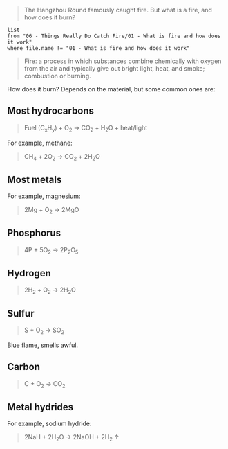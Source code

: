> The Hangzhou Round famously caught fire. But what is a fire, and how does it burn?

```dataview
list
from "06 - Things Really Do Catch Fire/01 - What is fire and how does it work"
where file.name != "01 - What is fire and how does it work"
```

> Fire: a process in which substances combine chemically with oxygen from the air and typically give out bright light, heat, and smoke; combustion or burning.

How does it burn? Depends on the material, but some common ones are:

## Most hydrocarbons

> Fuel (C<sub>x</sub>H<sub>y</sub>) + O<sub>2</sub> → CO<sub>2</sub> + H<sub>2</sub>O + heat/light

For example, methane:

> CH<sub>4</sub>​ + 2O<sub>2</sub> ​→ CO<sub>2</sub> ​+ 2H<sub>2</sub>​O

## Most metals

For example, magnesium:

> 2Mg + O<sub>2</sub> → 2MgO

## Phosphorus

> 4P + 5O<sub>2</sub>​ → 2P<sub>2</sub>​O<sub>5</sub>​

## Hydrogen

> 2H<sub>2</sub>​ + O<sub>2</sub> ​→ 2H<sub>2</sub>​O

## Sulfur

> S + O<sub>2</sub> → SO<sub>2</sub>

Blue flame, smells awful.

## Carbon

>  C + O<sub>2</sub> → CO<sub>2</sub>

## Metal hydrides

For example, sodium hydride:

> 2NaH + 2H<sub>2</sub>​O → 2NaOH + 2H<sub>2</sub>​ ↑